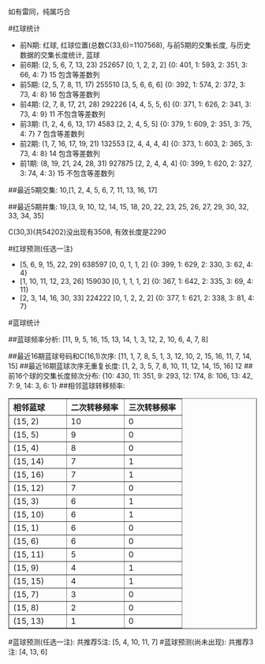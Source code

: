 <!-- 
.. title: 双色球2012139期(2012-11-25)数据分析报告
.. slug: slott-2012139-2012-11-25-report
.. date: 2012-11-26 08:00:00 UTC+08:00
.. tags: Lottery
.. link: 
.. description: 
.. type: text
-->

如有雷同，纯属巧合

<!-- TEASER_END-->

#红球统计

- 前N期: 红球, 红球位置(总数C(33,6)=1107568), 与前5期的交集长度, 与历史数据的交集长度统计, 蓝球
- 前6期: (2, 5, 6, 7, 13, 23) 252657 [0, 1, 2, 2, 2] {0: 401, 1: 593, 2: 351, 3: 66, 4: 7} 15 包含等差数列
- 前5期: (2, 5, 7, 8, 11, 17) 255510 [3, 5, 6, 6, 6] {0: 392, 1: 574, 2: 372, 3: 73, 4: 8} 16 包含等差数列
- 前4期: (2, 7, 8, 17, 21, 28) 292226 [4, 4, 5, 5, 6] {0: 371, 1: 626, 2: 341, 3: 73, 4: 9} 11 不包含等差数列
- 前3期: (1, 2, 4, 6, 13, 17) 4583 [2, 2, 4, 5, 5] {0: 379, 1: 609, 2: 351, 3: 75, 4: 7} 7 包含等差数列
- 前2期: (1, 7, 16, 17, 19, 21) 132553 [2, 4, 4, 4, 4] {0: 373, 1: 603, 2: 365, 3: 73, 4: 8} 14 包含等差数列
- 前1期: (8, 19, 21, 24, 28, 31) 927875 [2, 2, 4, 4, 4] {0: 399, 1: 620, 2: 327, 3: 74, 4: 3} 15 不包含等差数列

##最近5期交集:
10,[1, 2, 4, 5, 6, 7, 11, 13, 16, 17]

##最近5期并集:
19,[3, 9, 10, 12, 14, 15, 18, 20, 22, 23, 25, 26, 27, 29, 30, 32, 33, 34, 35]

C(30,3)(共54202)没出现有3508, 
有效长度是2290

#红球预测(任选一注)

- [5, 6, 9, 15, 22, 29] 638597 [0, 0, 1, 1, 2] {0: 399, 1: 629, 2: 330, 3: 62, 4: 4}
- [1, 10, 11, 12, 23, 26] 159030 [0, 1, 1, 1, 2] {0: 367, 1: 642, 2: 335, 3: 69, 4: 11}
- [2, 3, 14, 16, 30, 33] 224222 [0, 1, 2, 2, 2] {0: 377, 1: 621, 2: 338, 3: 81, 4: 7}

#蓝球统计

##蓝球频率分析:
[11, 9, 5, 16, 15, 13, 14, 1, 3, 12, 2, 10, 6, 4, 7, 8]

##最近16期蓝球号码和C(16,1)次序:
[11, 1, 7, 8, 5, 1, 3, 12, 10, 2, 15, 16, 11, 7, 14, 15]
##最近16期蓝球次序无重复长度:
[1, 2, 3, 5, 7, 8, 10, 11, 12, 14, 15, 16] 12
##前16个球的交集长度频次分布:
{10: 430, 11: 351, 9: 293, 12: 174, 8: 106, 13: 42, 7: 9, 14: 3, 6: 1}
##相邻蓝球转移频率:
<table border="1" class="table table-striped dataframe">
  <thead>
    <tr style="text-align: left;">
      <th style="min-width: 100px;">相邻蓝球</th>
      <th style="min-width: 100px;">二次转移频率</th>
      <th style="min-width: 100px;">三次转移频率</th>
    </tr>
  </thead>
  <tbody>
    <tr>
      <td>  (15, 2)</td>
      <td> 10</td>
      <td> 0</td>
    </tr>
    <tr>
      <td>  (15, 5)</td>
      <td>  9</td>
      <td> 0</td>
    </tr>
    <tr>
      <td>  (15, 4)</td>
      <td>  8</td>
      <td> 0</td>
    </tr>
    <tr>
      <td> (15, 14)</td>
      <td>  7</td>
      <td> 1</td>
    </tr>
    <tr>
      <td> (15, 16)</td>
      <td>  7</td>
      <td> 1</td>
    </tr>
    <tr>
      <td> (15, 12)</td>
      <td>  7</td>
      <td> 0</td>
    </tr>
    <tr>
      <td>  (15, 3)</td>
      <td>  6</td>
      <td> 1</td>
    </tr>
    <tr>
      <td> (15, 10)</td>
      <td>  6</td>
      <td> 1</td>
    </tr>
    <tr>
      <td>  (15, 1)</td>
      <td>  6</td>
      <td> 0</td>
    </tr>
    <tr>
      <td>  (15, 6)</td>
      <td>  6</td>
      <td> 0</td>
    </tr>
    <tr>
      <td> (15, 11)</td>
      <td>  5</td>
      <td> 0</td>
    </tr>
    <tr>
      <td>  (15, 9)</td>
      <td>  4</td>
      <td> 1</td>
    </tr>
    <tr>
      <td> (15, 15)</td>
      <td>  4</td>
      <td> 1</td>
    </tr>
    <tr>
      <td>  (15, 7)</td>
      <td>  3</td>
      <td> 0</td>
    </tr>
    <tr>
      <td>  (15, 8)</td>
      <td>  2</td>
      <td> 0</td>
    </tr>
    <tr>
      <td> (15, 13)</td>
      <td>  1</td>
      <td> 0</td>
    </tr>
  </tbody>
</table>
#蓝球预测(任选一注):
共推荐5注: [5, 4, 10, 11, 7]
#蓝球预测(尚未出现):
共推荐3注: [4, 13, 6]

